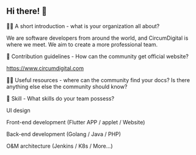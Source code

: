 ## Hi there!  👋

🙋‍♀️ A short introduction - what is your organization all about?

We are software developers from around the world, and CircumDigital is where we meet. We aim to create a more professional team.

🌈 Contribution guidelines - How can the community get official website?

https://www.circumdigital.com

👩‍💻 Useful resources - where can the community find your docs? Is there anything else else the community should know?

🌱 Skill - What skills do your team possess?

UI design

Front-end development (Flutter APP / applet / Website)

Back-end development (Golang / Java / PHP) 

O&M architecture (Jenkins / K8s / More...)
